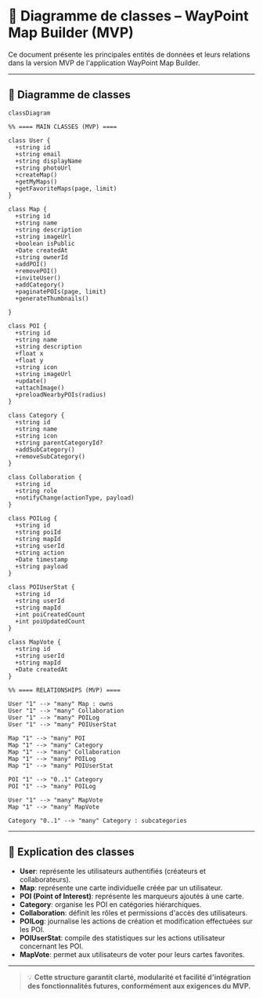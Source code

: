 # 🧩 Diagramme de classes – WayPoint Map Builder (MVP)

Ce document présente les principales entités de données et leurs relations dans la version MVP de l'application WayPoint Map Builder.

---

## 🌳 Diagramme de classes

```mermaid
classDiagram

%% ==== MAIN CLASSES (MVP) ====

class User {
  +string id
  +string email
  +string displayName
  +string photoUrl
  +createMap()
  +getMyMaps()
  +getFavoriteMaps(page, limit)
}

class Map {
  +string id
  +string name
  +string description
  +string imageUrl
  +boolean isPublic
  +Date createdAt
  +string ownerId
  +addPOI()
  +removePOI()
  +inviteUser()
  +addCategory()
  +paginatePOIs(page, limit)
  +generateThumbnails()
  
}

class POI {
  +string id
  +string name
  +string description
  +float x
  +float y
  +string icon
  +string imageUrl
  +update()
  +attachImage()
  +preloadNearbyPOIs(radius)
}

class Category {
  +string id
  +string name
  +string icon
  +string parentCategoryId?
  +addSubCategory()
  +removeSubCategory()
}

class Collaboration {
  +string id
  +string role
  +notifyChange(actionType, payload)
}

class POILog {
  +string id
  +string poiId
  +string mapId
  +string userId
  +string action
  +Date timestamp
  +string payload
}

class POIUserStat {
  +string id
  +string userId
  +string mapId
  +int poiCreatedCount
  +int poiUpdatedCount
}

class MapVote {
  +string id
  +string userId
  +string mapId
  +Date createdAt
}

%% ==== RELATIONSHIPS (MVP) ====

User "1" --> "many" Map : owns
User "1" --> "many" Collaboration
User "1" --> "many" POILog
User "1" --> "many" POIUserStat

Map "1" --> "many" POI
Map "1" --> "many" Category
Map "1" --> "many" Collaboration
Map "1" --> "many" POILog
Map "1" --> "many" POIUserStat

POI "1" --> "0..1" Category
POI "1" --> "many" POILog

User "1" --> "many" MapVote
Map "1" --> "many" MapVote

Category "0..1" --> "many" Category : subcategories

```

---

## 🔑 Explication des classes

- **User**: représente les utilisateurs authentifiés (créateurs et collaborateurs).
- **Map**: représente une carte individuelle créée par un utilisateur.
- **POI (Point of Interest)**: représente les marqueurs ajoutés à une carte.
- **Category**: organise les POI en catégories hiérarchiques.
- **Collaboration**: définit les rôles et permissions d'accès des utilisateurs.
- **POILog**: journalise les actions de création et modification effectuées sur les POI.
- **POIUserStat**: compile des statistiques sur les actions utilisateur concernant les POI.
- **MapVote**: permet aux utilisateurs de voter pour leurs cartes favorites.

---

>💡 **Cette structure garantit clarté, modularité et facilité d'intégration des fonctionnalités futures, conformément aux exigences du MVP.**
